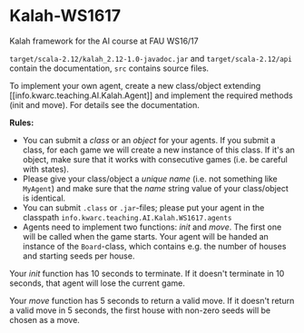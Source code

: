 # Kalah-WS1617
Kalah framework for the AI course at FAU WS16/17

`target/scala-2.12/kalah_2.12-1.0-javadoc.jar` and
`target/scala-2.12/api` contain the documentation,
`src` contains source files.

To implement your own agent, create a new class/object extending [[info.kwarc.teaching.AI.Kalah.Agent]]
and implement the required methods (init and move). For details see the documentation.

**Rules:**
- You can submit a *class*  or an *object* for your agents. If you submit a class, for each game we will create a new instance of this class. If it's an object, make sure that it works with consecutive games (i.e. be careful with states).
- Please give your class/object a *unique name* (i.e. not something like `MyAgent`) and make sure that the *name* string value of your class/object is identical.
- You can submit `.class` or `.jar`-files; please put your agent in the classpath `info.kwarc.teaching.AI.Kalah.WS1617.agents`
- Agents need to implement two functions: *init* and *move*. The first one will be called when the game starts. Your agent will be handed an instance of the `Board`-class, which contains e.g. the number of houses and starting seeds per house.

Your *init* function has 10 seconds to terminate. If it doesn't terminate in 10 seconds, that agent will lose the current game.

Your *move* function has 5 seconds to return a valid move. If it doesn't return a valid move in
5 seconds, the first house with non-zero seeds will be chosen as a move.
